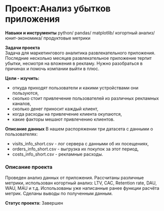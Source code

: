 # Проект:Анализ убытков приложения 
**Навыки и инструменты**
python/ pandas/ matplotlib/ когортный анализ/ юнит-экономика/ продуктовые метрики

**Задачи проекта**  
Задача для маркетингового аналитика развлекательного приложения. Последние несколько месяцев развлекательное приложение терпит убытки, несмотря на вложения в рекламу. Нужно разобраться в причинах и помочь компании выйти в плюс.         

**Цели - изучить:**
- откуда приходят пользователи и какими устройствами они пользуются,
- сколько стоит привлечение пользователей из различных рекламных каналов,
- сколько денег приносит каждый клиент,
- когда расходы на привлечение клиента окупаются,
- какие факторы мешают привлечению клиентов.

**Описание данных** 
В нашем распоряжении три датасета с данными о пользователях:
- visits_info_short.csv - лог сервера с данными об их посещениях,
- orders_info_short.csv - выгрузка их покупок за этот период,
- costs_info_short.csv - рекламные расходы.

### Описание проекта
Проведен анализ данных от приложения. Рассчитаны различные метрики, использован когортный анализ: LTV, CAC, Retention rate, DAU, WAU, MAU и т.д. Использованы уже написанные ранее функции расчёта метрик. Сделаны выводы по полученным данным.

**Статус проекта:** Завершен
